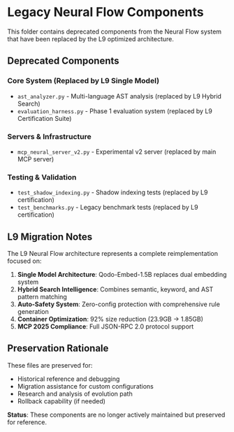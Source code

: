 # Legacy Neural Flow Components

This folder contains deprecated components from the Neural Flow system that have been replaced by the L9 optimized architecture.

## Deprecated Components

### Core System (Replaced by L9 Single Model)
- `ast_analyzer.py` - Multi-language AST analysis (replaced by L9 Hybrid Search)
- `evaluation_harness.py` - Phase 1 evaluation system (replaced by L9 Certification Suite)

### Servers & Infrastructure
- `mcp_neural_server_v2.py` - Experimental v2 server (replaced by main MCP server)

### Testing & Validation
- `test_shadow_indexing.py` - Shadow indexing tests (replaced by L9 certification)
- `test_benchmarks.py` - Legacy benchmark tests (replaced by L9 certification)

## L9 Migration Notes

The L9 Neural Flow architecture represents a complete reimplementation focused on:

1. **Single Model Architecture**: Qodo-Embed-1.5B replaces dual embedding system
2. **Hybrid Search Intelligence**: Combines semantic, keyword, and AST pattern matching
3. **Auto-Safety System**: Zero-config protection with comprehensive rule generation
4. **Container Optimization**: 92% size reduction (23.9GB → 1.85GB)
5. **MCP 2025 Compliance**: Full JSON-RPC 2.0 protocol support

## Preservation Rationale

These files are preserved for:
- Historical reference and debugging
- Migration assistance for custom configurations
- Research and analysis of evolution path
- Rollback capability (if needed)

**Status**: These components are no longer actively maintained but preserved for reference.